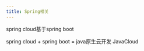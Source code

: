 ```yaml
---
title: Spring相关
---
```


spring cloud基于spring boot

spring cloud + spring boot = java原生云开发 JavaCloud